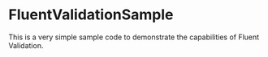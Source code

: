 # FluentValidationSample

This is a very simple sample code to demonstrate the capabilities of Fluent Validation.
